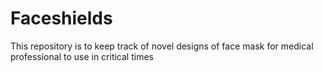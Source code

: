 # Faceshields
This repository is to keep track of novel designs of face mask for medical professional to use in critical times
